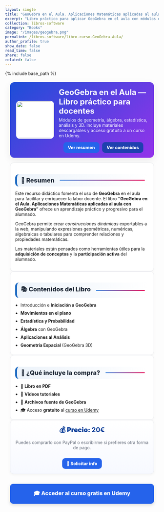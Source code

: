 ```yaml
---
layout: single
title: "GeoGebra en el Aula. Aplicaciones Matemáticas aplicadas al aula con GeoGebra"
excerpt: "Libro práctico para aplicar GeoGebra en el aula con módulos de geometría, estadística, álgebra y análisis. Incluye acceso gratuito a un curso de Udemy y materiales descargables."
collection: libros-software
category: "Books"
image: "/images/geogebra.png"
permalink: /libros-software/libro-curso-GeoGebra-Aula/
author_profile: true
show_date: false
read_time: false
share: false
related: false
---
```


{% include base_path %}

<!-- ✅ SEO básico -->
<link rel="canonical" href="{{ site.url }}{{ page.permalink }}">
<meta name="robots" content="index,follow">
<meta name="description" content="Libro 'GeoGebra en el Aula' con módulos de geometría, álgebra, estadística, análisis y 3D. Incluye curso Udemy gratuito y materiales descargables.">

<!-- ✅ Open Graph / Twitter -->
<meta property="og:title" content="Libro: GeoGebra en el Aula — Aplicaciones Matemáticas">
<meta property="og:description" content="Libro práctico para aplicar GeoGebra en el aula. Incluye curso Udemy gratuito y recursos descargables.">
<meta property="og:type" content="book">
<meta property="og:url" content="{{ site.url }}{{ page.permalink }}">
<meta property="og:image" content="{{ site.url }}{{ page.image }}">
<meta property="og:image:width" content="1200"><meta property="og:image:height" content="630">

<meta name="twitter:card" content="summary_large_image">
<meta name="twitter:title" content="Libro: GeoGebra en el Aula — Aplicaciones Matemáticas">
<meta name="twitter:description" content="Módulos de geometría, álgebra, estadística, análisis y 3D. Con curso Udemy gratuito.">
<meta name="twitter:image" content="{{ site.url }}{{ page.image }}">

<!-- ✅ JSON-LD (Book + Offer) -->
<script type="application/ld+json">
{
  "@context":"https://schema.org",
  "@type":"Book",
  "name":"GeoGebra en el Aula. Aplicaciones Matemáticas aplicadas al aula con GeoGebra",
  "author":{"@type":"Person","name":"Manuel Castillo-Cara","url":"https://www.manuelcastillo.eu/"},
  "description":"Libro educativo para el uso práctico de GeoGebra en el aula. Incluye módulos sobre geometría, álgebra, estadística, análisis y geometría 3D, además de recursos descargables y acceso a curso online.",
  "image":"{{ site.url }}{{ page.image }}",
  "url":"{{ site.url }}{{ page.permalink }}",
  "publisher":{"@type":"Organization","name":"Autoedición"},
  "inLanguage":"es",
  "offers":{
    "@type":"Offer",
    "price":"20.00",
    "priceCurrency":"EUR",
    "availability":"https://schema.org/InStock",
    "url":"{{ site.url }}{{ page.permalink }}"
  }
}
</script>

<!-- 🎨 Estilos unificados -->
<style>
  :root{
    --ink:#1f2937; --muted:#6b7280; --bd:#e5e7eb; --soft:#f8fafc;
    --card:#ffffff; --brand:#1565c0; --brand2:#0b67b8;
    --cta:#2563eb; --cta-hover:#1d4ed8; --cta-soft:#eaf1ff;
  }
  .book-wrap{max-width:1050px;margin:0 auto;padding:0 1rem}

  /* HERO */
  .book-hero{
    display:flex; gap:1rem; align-items:center; flex-wrap:wrap;
    background:linear-gradient(135deg,#1d4ed8 0%, #9333ea 100%);
    color:#fff; border-radius:14px; padding:1rem 1.25rem; margin:1.25rem 0 1rem;
    box-shadow:0 8px 24px rgba(0,0,0,.08);
  }
  .book-hero img{
    width:120px; height:120px; object-fit:cover; border-radius:12px;
    background:#fff; border:2px solid rgba(255,255,255,.7);
  }
  .book-hero h1{font-size:1.6rem; margin:.1rem 0 .3rem; line-height:1.2}
  .book-hero p{margin:0; opacity:.95}
  .hero-actions{display:flex; justify-content:center; align-items:center; gap:.6rem; flex-wrap:wrap; margin-top:.8rem; text-align:center}

  /* Botones */
  .btn{display:inline-block; padding:.65em 1.05em; border-radius:10px; font-weight:800; text-decoration:none; border:0; cursor:pointer; transition: transform .06s ease, box-shadow .15s ease, background-color .15s ease;}
  .btn:hover{ transform:translateY(-1px); box-shadow:0 6px 16px rgba(0,0,0,.18) }
  .btn-primary{ background:var(--cta); color:#fff !important; }
  .btn-primary:hover{ background:var(--cta-hover) !important; }
  .btn-ghost{ background:#1e40af; color:#fff !important; border:none; }
  .btn-ghost:hover{ background:#1e3a8a; }

  /* Secciones */
  .section-title{
    display:flex; align-items:center; gap:.5rem;
    font-size:1.25rem; font-weight:800; color:var(--ink);
    background:linear-gradient(90deg, rgba(21,101,192,.08), #fff);
    border-left:6px solid var(--brand);
    border-radius:12px; padding:.5rem .8rem; margin:1.3rem 0 .8rem;
  }
  .section-title::after{
    content:""; flex:1; height:3px; margin-left:.6rem;
    background:linear-gradient(to right,#4a90e2,#e91e63); border-radius:2px;
  }

  .card{ background:var(--card); border:1px solid var(--bd); border-radius:12px; padding:1rem; box-shadow:0 2px 10px rgba(0,0,0,.04); }
  .list{ margin:.35rem 0 0; padding-left:1.1rem }
  .list li{ margin:.28rem 0; line-height:1.55 }

  /* Bloque compra */
  .buy-card{
    display:flex; flex-direction:column; gap:.6rem; align-items:center; text-align:center;
    background:linear-gradient(180deg,#ffffff,#f7f9ff);
    border:1px solid var(--bd); border-radius:12px; padding:1rem;
    box-shadow:0 2px 10px rgba(0,0,0,.05);
  }
  .price{font-size:1.35rem; font-weight:900; color:#0b3e99}

  /* CTA inferior grande */
  .cta-center{ display:flex; justify-content:center; margin:2rem 0; }
  .cta-center .btn-primary{ padding:1em 2.5em; font-size:1.1rem; min-width:clamp(240px,40vw,420px); text-align:center; box-shadow:0 4px 12px rgba(0,0,0,.15); }

  /* Ocultar meta del theme */
  .page__meta, .page__meta-title, .page__taxonomy, .page__date{ display:none !important; }
</style>

<div class="book-wrap">

  <!-- HERO -->
  <section class="book-hero">
    <img src="{{ page.image }}" alt="Portada del libro GeoGebra en el Aula">
    <div style="flex:1">
      <h1>GeoGebra en el Aula — Libro práctico para docentes</h1>
      <p>Módulos de geometría, álgebra, estadística, análisis y 3D. Incluye materiales descargables y acceso gratuito a un curso en Udemy.</p>
      <div class="hero-actions">
        <a class="btn btn-primary" href="#resumen">Ver resumen</a>
        <a class="btn btn-ghost" href="#contenidos">Ver contenidos</a>
      </div>
    </div>
  </section>

  <!-- RESUMEN -->
  <div id="resumen" class="card">
    <h2 class="section-title">📘 Resumen</h2>
    <p>Este recurso didáctico fomenta el uso de <strong>GeoGebra</strong> en el aula para facilitar y enriquecer la labor docente. El libro <strong>“GeoGebra en el Aula. Aplicaciones Matemáticas aplicadas al aula con GeoGebra”</strong> ofrece un aprendizaje práctico y progresivo para el alumnado.</p>
    <p>GeoGebra permite crear <em>construcciones dinámicas</em> exportables a la web, manipulando expresiones geométricas, numéricas, algebraicas o tabulares para comprender relaciones y propiedades matemáticas.</p>
    <p>Los materiales están pensados como herramientas útiles para la <strong>adquisición de conceptos</strong> y la <strong>participación activa</strong> del alumnado.</p>
  </div>

  <!-- CONTENIDOS -->
  <div id="contenidos" class="card">
    <h2 class="section-title">📚 Contenidos del Libro</h2>
    <ul class="list">
      <li>Introducción e <strong>Iniciación a GeoGebra</strong></li>
      <li><strong>Movimientos en el plano</strong></li>
      <li><strong>Estadística y Probabilidad</strong></li>
      <li><strong>Álgebra</strong> con GeoGebra</li>
      <li><strong>Aplicaciones al Análisis</strong></li>
      <li><strong>Geometría Espacial</strong> (GeoGebra 3D)</li>
    </ul>
  </div>

  <!-- QUÉ INCLUYE -->
  <div class="card">
    <h2 class="section-title">🎁 ¿Qué incluye la compra?</h2>
    <ul class="list">
      <li>📕 <strong>Libro en PDF</strong></li>
      <li>🎥 <strong>Vídeos tutoriales</strong></li>
      <li>📂 <strong>Archivos fuente de GeoGebra</strong></li>
      <li>🎓 Acceso <strong>gratuito</strong> al <a href="https://www.udemy.com/course/matematicas-geogebra/?couponCode=AGO_2025" target="_blank" rel="noopener">curso en Udemy</a></li>
    </ul>
  </div>

  <!-- PRECIO & COMPRA -->
  <div class="buy-card">
    <div class="price">💰 Precio: <strong>20€</strong></div>
    <p style="margin:.1rem 0 .6rem; color:var(--muted)">Puedes comprarlo con PayPal o escribirme si prefieres otra forma de pago.</p>
    <div style="margin-top:.4rem">
      <a class="btn btn-primary" href="mailto:manwest.c@gmail.com">📩 Solicitar info</a>
    </div>
  </div>

  <script 
  src="https://www.paypal.com/sdk/js?client-id=BAAFLtzEbhR-v2Nk6YVEdhvWJzPrGcmQm4dOmmv6DDKyXomXKpToxESEA_da2HErs94WB2HVZrH396-SUg&components=hosted-buttons&disable-funding=venmo&currency=EUR">
</script>

<div id="paypal-container-UX7UBGJ8TCPTW"></div>
<script>
  paypal.HostedButtons({
    hostedButtonId: "UX7UBGJ8TCPTW",
  }).render("#paypal-container-UX7UBGJ8TCPTW")
</script>

  <!-- CTA inferior -->
  <div class="cta-center">
    <a class="btn btn-primary" href="https://www.udemy.com/course/matematicas-geogebra/?couponCode=AGO_2025" target="_blank" rel="noopener">🎓 Acceder al curso gratis en Udemy</a>
  </div>
</div>



